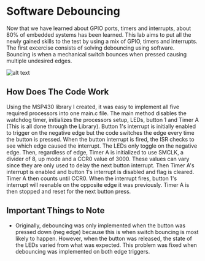 # Software Debouncing
Now that we have learned about GPIO ports, timers and interrupts, about 80% of embedded systems has been learned. This lab aims to put all the newly gained skills to the test by using a mix of GPIO, timers and interrupts. The first excercise consists of solving debouncing using software. Bouncing is when a mechanical switch bounces when pressed causing multiple undesired edges. 

![alt text](https://github.com/RU09342/lab-4-timers-and-pwm-tcsmith20/blob/master/Debouncing/Debouncing.gif)

## How Does The Code Work
Using the MSP430 library I created, it was easy to implement all five required processors into one main.c file. The main method disables the watchdog timer, initializes the processors setup, LEDs, button 1 and Timer A (This is all done through the Library). Button 1's interrupt is initially enabled to trigger on the negative edge but the code switches the edge every time the button is pressed. When the button interrupt is fired, the ISR checks to see which edge caused the interrupt. The LEDs only toggle on the negative edge. Then, regardless of edge, Timer A is initialized to use SMCLK, a divider of 8, up mode and a CCR0 value of 3000. These values can vary since they are only used to delay the next button interrupt. Then Timer A's interrupt is enabled and button 1's interrupt is disabled and flag is cleared. Timer A then counts until CCR0. When the interrupt fires, button 1's interrupt will reenable on the opposite edge it was previously. Timer A is then stopped and reset for the next button press.


## Important Things to Note
* Originally, debouncing was only implemented when the button was pressed down (neg edge) because this is when switch bouncing is most likely to happen. However, when the button was released, the state of the LEDs varied from what was expected. This problem was fixed when debouncing was implemented on both edge triggers.
